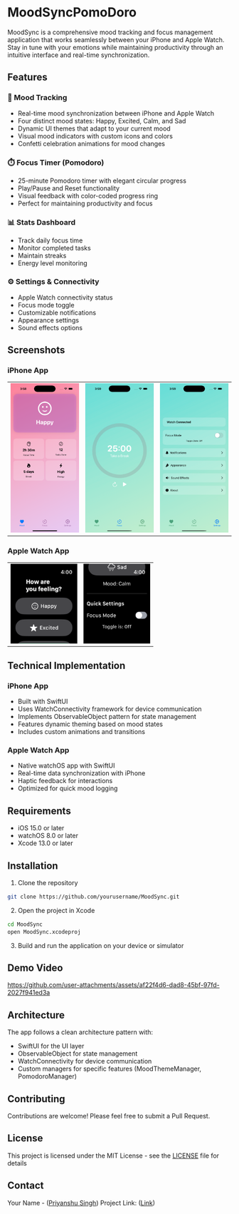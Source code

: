 # MoodSyncPomoDoro
MoodSync is a comprehensive mood tracking and focus management application that works seamlessly between your iPhone and Apple Watch. Stay in tune with your emotions while maintaining productivity through an intuitive interface and real-time synchronization.

## Features
### 🎯 Mood Tracking
- Real-time mood synchronization between iPhone and Apple Watch
- Four distinct mood states: Happy, Excited, Calm, and Sad
- Dynamic UI themes that adapt to your current mood
- Visual mood indicators with custom icons and colors
- Confetti celebration animations for mood changes

### ⏱️ Focus Timer (Pomodoro)
- 25-minute Pomodoro timer with elegant circular progress
- Play/Pause and Reset functionality
- Visual feedback with color-coded progress ring
- Perfect for maintaining productivity and focus

### 📊 Stats Dashboard
- Track daily focus time
- Monitor completed tasks
- Maintain streaks
- Energy level monitoring

### ⚙️ Settings & Connectivity
- Apple Watch connectivity status
- Focus mode toggle
- Customizable notifications
- Appearance settings
- Sound effects options

## Screenshots
### iPhone App
<table>
  <tr>
    <td><img src="MoodSyncUI/ScreenShots/path_to_mood_screen.png" width="200" alt="Mood Screen"/></td>
    <td><img src="MoodSyncUI/ScreenShots/path_to_focus_screen.png" width="200" alt="Focus Screen"/></td>
    <td><img src="MoodSyncUI/ScreenShots/path_to_settings_screen.png" width="200" alt="Settings Screen"/></td>
  </tr>
</table>

### Apple Watch App
<table>
  <tr>
    <td><img src="MoodSyncUI/ScreenShots/path_to_watch_mood.png" width="150" alt="Watch Mood Selection"/></td>
    <td><img src="MoodSyncUI/ScreenShots/path_to_watch_settings.png" width="150" alt="Watch Settings"/></td>
  </tr>
</table>

## Technical Implementation
### iPhone App
- Built with SwiftUI
- Uses WatchConnectivity framework for device communication
- Implements ObservableObject pattern for state management
- Features dynamic theming based on mood states
- Includes custom animations and transitions

### Apple Watch App
- Native watchOS app with SwiftUI
- Real-time data synchronization with iPhone
- Haptic feedback for interactions
- Optimized for quick mood logging

## Requirements
- iOS 15.0 or later
- watchOS 8.0 or later
- Xcode 13.0 or later

## Installation
1. Clone the repository
```bash
git clone https://github.com/yourusername/MoodSync.git
```
2. Open the project in Xcode
```bash
cd MoodSync
open MoodSync.xcodeproj
```
3. Build and run the application on your device or simulator

## Demo Video


https://github.com/user-attachments/assets/af22f4d6-dad8-45bf-97fd-2027f941ed3a



## Architecture
The app follows a clean architecture pattern with:
- SwiftUI for the UI layer
- ObservableObject for state management
- WatchConnectivity for device communication
- Custom managers for specific features (MoodThemeManager, PomodoroManager)

## Contributing
Contributions are welcome! Please feel free to submit a Pull Request.

## License
This project is licensed under the MIT License - see the [LICENSE](LICENSE) file for details

## Contact
Your Name - ([Priyanshu Singh](https://github.com/Priyanshu-Singhz))
Project Link: ([Link](https://github.com/Priyanshu-Singhz/MoodSyncPomoDoro))
